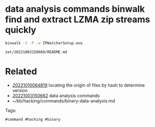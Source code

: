 # data analysis commands binwalk find and extract LZMA zip streams quickly
```bash
binwalk -Z -P -e IPWatcherSetup.exe
```

` zet/20221003150660/README.md `

# Related

- [20221010064819](/zet/20221010064819/README.md) locating the origin of files by hash to determine version
- [20221003150662](/zet/20221003150662/README.md) data analysis commands
- ~/kb/hacking/commands/binary-data-analysis.md

Tags:

    #command #hacking #binary 
